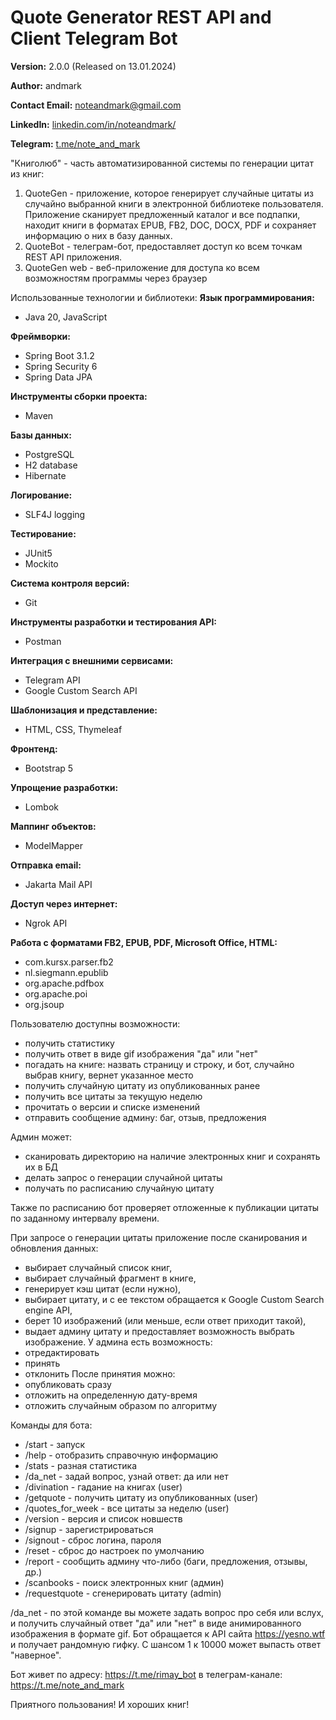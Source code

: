 # Quote Generator REST API and Client Telegram Bot

**Version:** 2.0.0 (Released on 13.01.2024)

**Author:** andmark

**Contact Email:** noteandmark@gmail.com

**LinkedIn:** [linkedin.com/in/noteandmark/](https://linkedin.com/in/noteandmark/)

**Telegram:** [t.me/note_and_mark](https://t.me/note_and_mark)

"Книголюб" - часть автоматизированной системы по генерации цитат из книг:
1. QuoteGen - приложение, которое генерирует случайные цитаты из случайно выбранной книги в электронной библиотеке пользователя.
   Приложение сканирует предложенный каталог и все подпапки, находит книги в форматах EPUB, FB2, DOC, DOCX, PDF и сохраняет информацию о них в базу данных.
2. QuoteBot - телеграм-бот, предоставляет доступ ко всем точкам REST API приложения.
3. QuoteGen web - веб-приложение для доступа ко всем возможностям программы через браузер

Использованные технологии и библиотеки:
**Язык программирования:**
- Java 20, JavaScript

**Фреймворки:**
- Spring Boot 3.1.2
- Spring Security 6
- Spring Data JPA

**Инструменты сборки проекта:**
- Maven

**Базы данных:**
- PostgreSQL
- H2 database
- Hibernate

**Логирование:**
- SLF4J logging

**Тестирование:**
- JUnit5
- Mockito

**Система контроля версий:**
- Git

**Инструменты разработки и тестирования API:**
- Postman

**Интеграция с внешними сервисами:**
- Telegram API
- Google Custom Search API

**Шаблонизация и представление:**
- HTML, CSS, Thymeleaf

**Фронтенд:**
- Bootstrap 5

**Упрощение разработки:**
- Lombok

**Маппинг объектов:**
- ModelMapper

**Отправка email:**
- Jakarta Mail API

**Доступ через интернет:**
- Ngrok API

**Работа с форматами FB2, EPUB, PDF, Microsoft Office, HTML:**
- com.kursx.parser.fb2
- nl.siegmann.epublib
- org.apache.pdfbox
- org.apache.poi
- org.jsoup

Пользователю доступны возможности:
- получить статистику
- получить ответ в виде gif изображения "да" или "нет"
- погадать на книге: назвать страницу и строку, и бот, случайно выбрав книгу, вернет указанное место
- получить случайную цитату из опубликованных ранее
- получить все цитаты за текущую неделю
- прочитать о версии и списке изменений
- отправить сообщение админу: баг, отзыв, предложения

Админ может:
- сканировать директорию на наличие электронных книг и сохранять их в БД
- делать запрос о генерации случайной цитаты
- получать по расписанию случайную цитату

Также по расписанию бот проверяет отложенные к публикации цитаты по заданному интервалу времени.

При запросе о генерации цитаты приложение после сканирования и обновления данных:
- выбирает случайный список книг,
- выбирает случайный фрагмент в книге,
- генерирует кэш цитат (если нужно),
- выбирает цитату, и с ее текстом обращается к Google Custom Search engine API,
- берет 10 изображений (или меньше, если ответ приходит такой),
- выдает админу цитату и предоставляет возможность выбрать изображение.
  У админа есть возможность:
- отредактировать
- принять
- отклонить
  После принятия можно:
- опубликовать сразу
- отложить на определенную дату-время
- отложить случайным образом по алгоритму

Команды для бота:
- /start - запуск
- /help - отобразить справочную информацию
- /stats - разная статистика
- /da_net - задай вопрос, узнай ответ: да или нет
- /divination - гадание на книгах (user)
- /getquote - получить цитату из опубликованных (user)
- /quotes_for_week - все цитаты за неделю (user)
- /version - версия и список новшеств
- /signup - зарегистрироваться
- /signout - сброс логина, пароля
- /reset - сброс до настроек по умолчанию
- /report - сообщить админу что-либо (баги, предложения, отзывы, др.)
- /scanbooks - поиск электронных книг (админ)
- /requestquote - сгенерировать цитату (admin)

/da_net - по этой команде вы можете задать вопрос про себя или вслух,
и получить случайный ответ "да" или "нет" в виде анимированного изображения
в формате gif.
Бот обращается к API сайта https://yesno.wtf и получает рандомную гифку.
С шансом 1 к 10000 может выпасть ответ "наверное".

Бот живет по адресу:
https://t.me/rimay_bot
в телеграм-канале:
https://t.me/note_and_mark

Приятного пользования! И хороших книг!